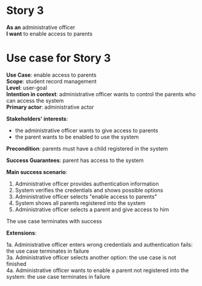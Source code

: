 # Story 3
**As an** administrative officer  
**I want** to enable access to parents

# Use case for Story 3
**Use Case**: enable access to parents  
**Scope**: student record management  
**Level**: user-goal  
**Intention in context**: administrative officer wants to control the parents who can access the system  
**Primary actor**: administrative actor  

**Stakeholders' interests**:
* the administrative officer wants to give access to parents
* the parent wants to be enabled to use the system

**Precondition**: parents must have a child registered in the system

**Success Guarantees**: parent has access to the system

**Main success scenario**: 
1. Administrative officer provides authentication information
2. System verifies the credentials and shows possible options
3. Administrative officer selects "enable access to parents"
4. System shows all parents registered into the system
5. Administrative officer selects a parent and give access to him

The use case terminates with success

**Extensions**:

1a. Administrative officer enters wrong credentials and authentication fails: the use case terminates in failure  
3a. Administrative officer selects another option: the use case is not finished  
4a. Administrative officer wants to enable a parent not registered into the system: the use case terminates in failure

 
